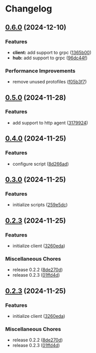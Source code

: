 # Changelog

## [0.6.0](https://github.com/JonDotsoy/ondina/compare/client-v0.5.0...client-v0.6.0) (2024-12-10)


### Features

* **client:** add support to grpc ([1365b00](https://github.com/JonDotsoy/ondina/commit/1365b005778426e22e183e0df134cb573d85954e))
* **hub:** add support to grpc ([96dc44f](https://github.com/JonDotsoy/ondina/commit/96dc44f47d9e6dfae9116362df15563c134bd28a))


### Performance Improvements

* remove unused protofiles ([f05b3f7](https://github.com/JonDotsoy/ondina/commit/f05b3f7b56a49b27d2588ea847ca733a661311ad))

## [0.5.0](https://github.com/JonDotsoy/ondina/compare/client-v0.4.0...client-v0.5.0) (2024-11-28)


### Features

* add support to http agent ([3179924](https://github.com/JonDotsoy/ondina/commit/31799243c03aab6bff0e660c7120c85ce0a94924))

## [0.4.0](https://github.com/JonDotsoy/ondina/compare/client-v0.3.0...client-v0.4.0) (2024-11-25)


### Features

* configure script ([8d266ad](https://github.com/JonDotsoy/ondina/commit/8d266ad31129744eca45cad738bc7e58ecc1d11d))

## [0.3.0](https://github.com/JonDotsoy/ondina/compare/client-v0.2.3...client-v0.3.0) (2024-11-25)


### Features

* initialize scripts ([259e5dc](https://github.com/JonDotsoy/ondina/commit/259e5dca5e8c110f3add69d1e58648197ae9b43c))

## [0.2.3](https://github.com/JonDotsoy/ondina/compare/client-v0.2.3...client-v0.2.3) (2024-11-25)


### Features

* initialize client ([3260eda](https://github.com/JonDotsoy/ondina/commit/3260edada5bafa7af38647fa321bc8d72040ecce))


### Miscellaneous Chores

* release 0.2.2 ([8de270d](https://github.com/JonDotsoy/ondina/commit/8de270dc6a808a662fab97612269b9de545c9581))
* release 0.2.3 ([01ffd4d](https://github.com/JonDotsoy/ondina/commit/01ffd4d95fbf868a5bc9554c82039a51e04ef214))

## [0.2.3](https://github.com/JonDotsoy/ondina/compare/client-v0.0.1...client-v0.2.3) (2024-11-25)


### Features

* initialize client ([3260eda](https://github.com/JonDotsoy/ondina/commit/3260edada5bafa7af38647fa321bc8d72040ecce))


### Miscellaneous Chores

* release 0.2.2 ([8de270d](https://github.com/JonDotsoy/ondina/commit/8de270dc6a808a662fab97612269b9de545c9581))
* release 0.2.3 ([01ffd4d](https://github.com/JonDotsoy/ondina/commit/01ffd4d95fbf868a5bc9554c82039a51e04ef214))
